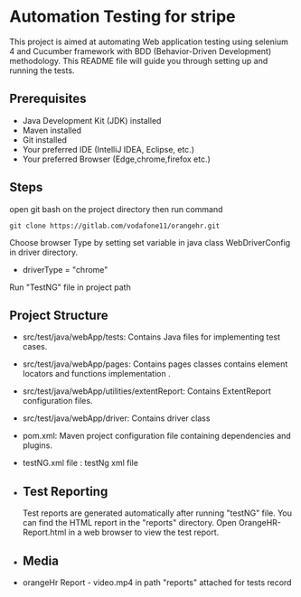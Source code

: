 # Automation Testing for stripe

This project is aimed at automating Web application testing using selenium 4 and Cucumber framework with BDD (Behavior-Driven Development) methodology.
This README file will guide you through setting up and running the tests.

## Prerequisites

- Java Development Kit (JDK) installed
- Maven installed
- Git installed
- Your preferred IDE (IntelliJ IDEA, Eclipse, etc.)
- Your preferred Browser (Edge,chrome,firefox etc.)

## Steps

open git bash on the project directory then run command
```
git clone https://gitlab.com/vodafone11/orangehr.git
```
Choose browser Type by setting set variable in  java class WebDriverConfig 
 in driver directory.

- driverType = "chrome" 

Run "TestNG" file in project path

## Project Structure
- src/test/java/webApp/tests: Contains Java files for implementing test cases.
- src/test/java/webApp/pages: Contains pages classes contains  element locators and functions implementation .
- src/test/java/webApp/utilities/extentReport: Contains ExtentReport configuration files.
- src/test/java/webApp/driver:  Contains driver class 
- pom.xml: Maven project configuration file containing dependencies and plugins.
- testNG.xml file : testNg xml file

- ## Test Reporting
  Test reports are generated automatically after running "testNG" file.
  You can find the HTML report in the "reports" directory.
  Open OrangeHR-Report.html in a web browser to view the test report.

- ## Media
- orangeHr Report - video.mp4 in path "reports" attached for tests record 

